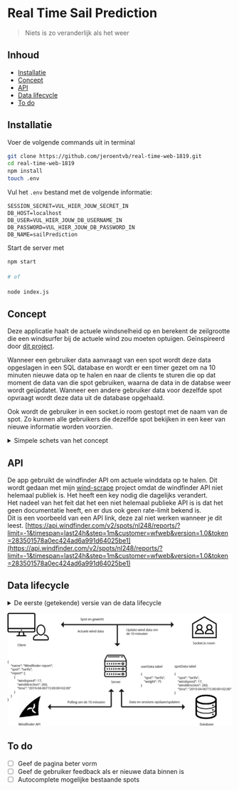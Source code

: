 # Real Time Sail Prediction
> Niets is zo veranderlijk als het weer

## Inhoud
* [Installatie](#installatie)
* [Concept](#concept)
* [API](#api)
* [Data lifecycle](#data-lifecycle)
* [To do](#to-do)

## Installatie
Voer de volgende commands uit in terminal
```sh
git clone https://github.com/jeroentvb/real-time-web-1819.git
cd real-time-web-1819
npm install
touch .env
```

Vul het `.env` bestand met de volgende informatie:
```
SESSION_SECRET=VUL_HIER_JOUW_SECRET_IN
DB_HOST=localhost
DB_USER=VUL_HIER_JOUW_DB_USERNAME_IN
DB_PASSWORD=VUL_HIER_JOUW_DB_PASSWORD_IN
DB_NAME=sailPrediction
```

Start de server met
```sh
npm start

# of

node index.js
```

## Concept
Deze applicatie haalt de actuele windsnelheid op en berekent de zeilgrootte die een windsurfer bij de actuele wind zou moeten optuigen. Geïnspireerd door [dit project](https://github.com/RoryMearns/Windsurf_Calculator).  

Wanneer een gebruiker data aanvraagt van een spot wordt deze data opgeslagen in een SQL database en wordt er een timer gezet om na 10 minuten nieuwe data op te halen en naar de clients te sturen die op dat moment de data van die spot gebruiken, waarna de data in de databse weer wordt geüpdatet. Wanneer een andere gebruiker data voor dezelfde spot opvraagt wordt deze data uit de database opgehaald.

Ook wordt de gebruiker in een socket.io room gestopt met de naam van de spot. Zo kunnen alle gebruikers die dezelfde spot bekijken in een keer van nieuwe informatie worden voorzien.

<details>
<summary>Simpele schets van het concept</summary>

![concept schets](bin/schets.jpg)
</details>

## API
De app gebruikt de windfinder API om actuele winddata op te halen. Dit wordt gedaan met mijn [wind-scrape](https://github.com/jeroentvb/wind-scrape) project omdat de windfinder API niet helemaal publiek is. Het heeft een key nodig die dagelijks verandert.  
Het nadeel van het feit dat het een niet helemaal publieke API is is dat het geen documentatie heeft, en er dus ook geen rate-limit bekend is.  
Dit is een voorbeeld van een API link, deze zal niet werken wanneer je dit leest. [https://api.windfinder.com/v2/spots/nl248/reports/?limit=-1&timespan=last24h&step=1m&customer=wfweb&version=1.0&token=283501578a0ec424ad6a991d64025be1](https://api.windfinder.com/v2/spots/nl248/reports/?limit=-1&timespan=last24h&step=1m&customer=wfweb&version=1.0&token=283501578a0ec424ad6a991d64025be1)

## Data lifecycle
<details>
<summary>De eerste (getekende) versie van de data lifecycle</summary>

![data lifecycle](bin/data-lifecycle-old.jpg)
</details>

![data lifecycle](bin/data-lifecycle.jpg)

## To do
- [ ] Geef de pagina beter vorm
- [ ] Geef de gebruiker feedback als er nieuwe data binnen is
- [ ] Autocomplete mogelijke bestaande spots
